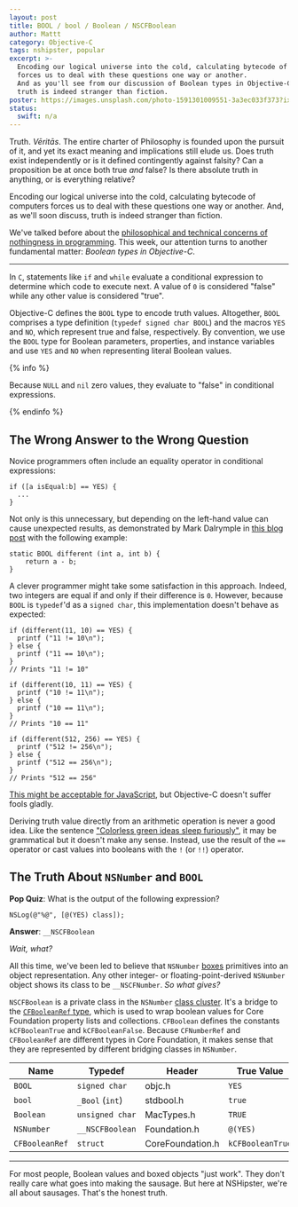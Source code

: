 ```yaml
---
layout: post
title: BOOL / bool / Boolean / NSCFBoolean
author: Mattt
category: Objective-C
tags: nshipster, popular
excerpt: >-
  Encoding our logical universe into the cold, calculating bytecode of computers 
  forces us to deal with these questions one way or another. 
  And as you'll see from our discussion of Boolean types in Objective-C, 
  truth is indeed stranger than fiction.
poster: https://images.unsplash.com/photo-1591301009551-3a3ec033f373?ixlib=rb-1.2.1&ixid=eyJhcHBfaWQiOjEyMDd9&auto=format&fit=crop&w=1950&q=80
status:
  swift: n/a
---
```


Truth.
<em lang="la">Vēritās</em>.
The entire charter of Philosophy is founded upon the pursuit of it,
and yet its exact meaning and implications still elude us.
Does truth exist independently or is it defined contingently against falsity?
Can a proposition be at once both true _and_ false? Is there absolute truth in anything, or is everything relative?

Encoding our logical universe into the cold, calculating bytecode of computers
forces us to deal with these questions one way or another.
And, as we'll soon discuss,
truth is indeed stranger than fiction.

We've talked before about the
[philosophical and technical concerns of nothingness in programming](/nil/).
This week,
our attention turns to another fundamental matter:
_Boolean types in Objective-C_.


* * *

In `C`,
statements like `if` and `while`
evaluate a conditional expression to determine
which code to execute next.
A value of `0` is considered "false"
while any other value is considered "true".

Objective-C defines the `BOOL` type to encode truth values.
Altogether,
`BOOL` comprises a type definition (`typedef signed char BOOL`)
and the macros `YES` and `NO`,
which represent true and false,
respectively.
By convention,
we use the `BOOL` type for Boolean
parameters,
properties, and
instance variables
and use `YES` and `NO`
when representing literal Boolean values.

{% info %}

Because `NULL` and `nil` zero values,
they evaluate to "false" in conditional expressions.

{% endinfo %}

## The Wrong Answer to the Wrong Question

Novice programmers often include an equality operator in conditional expressions:

```objc
if ([a isEqual:b] == YES) {
  ...
}
```

Not only is this unnecessary,
but depending on the left-hand value can cause unexpected results,
as demonstrated by Mark Dalrymple in
[this blog post](https://www.bignerdranch.com/blog/bools-sharp-corners/)
with the following example:

```objc
static BOOL different (int a, int b) {
    return a - b;
}
```

A clever programmer might take some satisfaction in this approach.
Indeed, two integers are equal if and only if their difference is `0`.
However,
because `BOOL` is `typedef`'d as a `signed char`,
this implementation doesn't behave as expected:

```objc
if (different(11, 10) == YES) {
  printf ("11 != 10\n");
} else {
  printf ("11 == 10\n");
}
// Prints "11 != 10"

if (different(10, 11) == YES) {
  printf ("10 != 11\n");
} else {
  printf ("10 == 11\n");
}
// Prints "10 == 11"

if (different(512, 256) == YES) {
  printf ("512 != 256\n");
} else {
  printf ("512 == 256\n");
}
// Prints "512 == 256"
```

[This might be acceptable for JavaScript](https://www.destroyallsoftware.com/talks/wat),
but Objective-C doesn't suffer fools gladly.

Deriving truth value directly from an arithmetic operation is never a good idea.
Like the sentence
["Colorless green ideas sleep furiously"](https://en.wikipedia.org/wiki/Colorless_green_ideas_sleep_furiously),
it may be grammatical but it doesn't make any sense.
Instead,
use the result of the `==` operator
or cast values into booleans with the `!` (or `!!`) operator.

## The Truth About `NSNumber` and `BOOL`

**Pop Quiz**: What is the output of the following expression?

```objc
NSLog(@"%@", [@(YES) class]);
```

**Answer**: `__NSCFBoolean`

_Wait, what?_

All this time,
we've been led to believe that `NSNumber`
[boxes](/nsvalue/) primitives into an object representation.
Any other integer- or floating-point-derived `NSNumber` object
shows its class to be `__NSCFNumber`.
_So what gives?_

`NSCFBoolean` is a private class in the `NSNumber`
[class cluster](/nsorderedset/).
It's a bridge to the
[`CFBooleanRef` type](https://developer.apple.com/library/mac/#documentation/CoreFoundation/Reference/CFBooleanRef/Reference/reference.html),
which is used to wrap boolean values for Core Foundation property lists and collections.
`CFBoolean` defines the constants `kCFBooleanTrue` and `kCFBooleanFalse`.
Because `CFNumberRef` and `CFBooleanRef` are different types in Core Foundation,
it makes sense that they are represented by different bridging classes in `NSNumber`.

<table>
  <thead>
    <tr>
      <th>Name</th>
      <th>Typedef</th>
      <th>Header</th>
      <th>True Value</th>
      <th>False Value</th>
    </tr>
  </thead>
  <tbody>
    <tr>
      <td><code>BOOL</code></td>
      <td><code>signed char</code></td>
      <td>objc.h</td>
      <td><code>YES</code></td>
      <td><code>NO</code></td>
    </tr>
    <tr>
      <td><code>bool</code></td>
      <td><code>_Bool</code> (<code>int</code>)</td>
      <td>stdbool.h</td>
      <td><code>true</code></td>
      <td><code>false</code></td>
    </tr>
    <tr>
      <td><code>Boolean</code></td>
      <td><code>unsigned char</code></td>
      <td>MacTypes.h</td>
      <td><code>TRUE</code></td>
      <td><code>FALSE</code></td>
    </tr>
    <tr>
      <td><code>NSNumber</code></td>
      <td><code>__NSCFBoolean</code></td>
      <td>Foundation.h</td>
      <td><code>@(YES)</code></td>
      <td><code>@(NO)</code></td>
    </tr>
    <tr>
      <td><code>CFBooleanRef</code></td>
      <td><code>struct</code></td>
      <td>CoreFoundation.h</td>
      <td><code>kCFBooleanTrue</code></td>
      <td><code>kCFBooleanFalse</code></td>
    </tr>
  </tbody>
</table>

* * *

For most people,
Boolean values and boxed objects "just work".
They don't really care what goes into making the sausage.
But here at NSHipster, we're all about sausages.
That's the honest truth.

